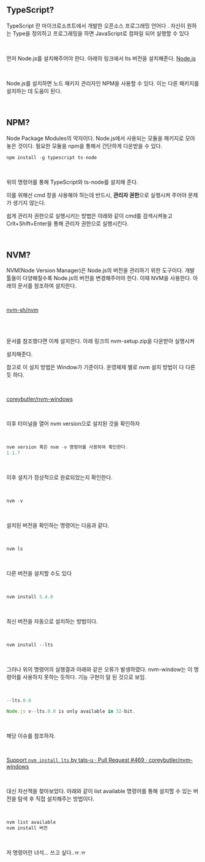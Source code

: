 ## TypeScript?

TypeScript 란 마이크로소프트에서 개발한 오픈소스 프로그래밍 언어다 . 자신이 원하는 Type을 정의하고 프로그래밍을 하면 JavaScript로 컴파일 되어 실행할 수 있다

<br>

먼저 Node.js를 설치해주어야 한다. 아래의 링크에서 lts 버전을 설치해준다.
[Node.js](https://nodejs.org/ko/)

<br>

Node.js를 설치하면 노드 패키지 관리자인 NPM을 사용할 수 있다. 이는 다른 패키지를 설치하는 데 도움이 된다.

<br>

## NPM?

Node Package Modules의 약자이다. Node.js에서 사용되는 모듈을 패키지로 모아놓은 것이다. 필요한 모듈을 npm을 통해서 간단하게 다운받을 수 있다. 
<br>

```js
npm install -g typescript ts-node
```

<br>

위의 명령어를 통해 TypeScript와 ts-node를 설치해 준다.

이를 위해선 cmd 창을 사용해야 하는데 반드시, <b>관리자 권한</b>으로 실행시켜 주어야 문제가 생기지 않는다.
<br>

쉽게 관리자 권한으로 실행시키는 방법은 아래와 같이 cmd를 검색시켜놓고 Crlt+Shift+Enter을 통해 관리자 권한으로 실행시킨다.

<br>

## NVM?

NVM(Node Version Manager)은 Node.js의 버전을 관리하기 위한 도구이다. 개발툴들이 다양해질수록 Node.js의 버전을 변경해주어야 한다. 이때 NVM을 사용한다. 아래의 문서를 참조하여 설치한다.

<br>
 
[nvm-sh/nvm](https://github.com/nvm-sh/nvm)

<br>

<br>

문서를 참조했다면 이제 설치한다. 아래 링크의 nvm-setup.zip을 다운받아 실행시켜

설치해준다.

참고로 이 설치 방법은 Window가 기준이다. 운영체제 별로 nvm 설치 방법이 다 다른 듯 하다.

<br>


[coreybutler/nvm-windows](https://github.com/coreybutler/nvm-windows/releases)

<br>

이후 터미널을 열어 nvm version으로 설치된 것을 확인하자

<br>

```js
nvm version 혹은 nvm -v 명령어를 사용하여 확인한다.
1.1.7
```
<br>

이후 설치가 정상적으로 완료되었는지 확인한다.

<br>

```js
nvm -v
```

<br>

설치된 버전을 확인하는 명령어는 다음과 같다.

<br>

```js
nvm ls
```

<br>

다른 버전을 설치할 수도 있다

<br>

```js
nvm install 5.4.0
```

<br>

최신 버전을 자동으로 설치하는 방법이다.

<br>

```js
nvm install --lts
```

<br>

그러나 위의 명령어의 실행결과 아래와 같은 오류가 발생하였다. nvm-window는 이 명령어를 사용하지 못하는 듯하다. 기능 구현이 덜 된 것으로 보임.

<br>

```js
--lts.0.0

Node.js v--lts.0.0 is only available in 32-bit.

```

<br>

해당 이슈를 참조하자.

<br> 

[Support `nvm install lts` by tats-u · Pull Request #469 · coreybutler/nvm-windows](https://github.com/coreybutler/nvm-windows/pull/469)
 
<br>

 대신 차선책을 찾아보았다. 아래와 같이 list available 명령어를 통해 설치할 수 있는 버전을 탐색 후 직접 설치해주는 방법이다.

<br>

```js
nvm list available
nvm install 버전
```

<br>

저 명령어란 녀석... 쓰고 싶다..ㅠ.ㅠ 
